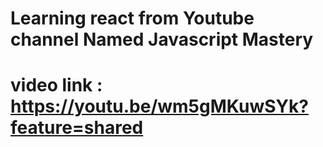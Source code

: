 # Learning react from Youtube channel Named Javascript Mastery
# video link : https://youtu.be/wm5gMKuwSYk?feature=shared

